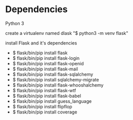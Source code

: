 # Dependencies
Python 3

create a virtualenv named dlask
"$ python3 -m venv flask"

install Flask and it's dependencies
- $ flask/bin/pip install flask
- $ flask/bin/pip install flask-login
- $ flask/bin/pip install flask-openid 
- $ flask/bin/pip install flask-mail
- $ flask/bin/pip install flask-sqlalchemy
- $ flask/bin/pip install sqlalchemy-migrate
- $ flask/bin/pip install flask-whooshalchemy
- $ flask/bin/pip install flask-wtf
- $ flask/bin/pip install flask-babel
- $ flask/bin/pip install guess_language 
- $ flask/bin/pip install flipflop
- $ flask/bin/pip install coverage


